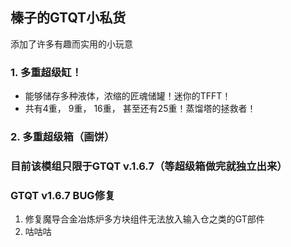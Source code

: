 ## 榛子的GTQT小私货
添加了许多有趣而实用的小玩意

### 1. 多重超级缸！
- 能够储存多种液体，浓缩的匠魂储罐！迷你的TFFT！
- 共有4重， 9重， 16重， 甚至还有25重！蒸馏塔的拯救者！
### 2. 多重超级箱（画饼）

### 目前该模组只限于GTQT v.1.6.7（等超级箱做完就独立出来）

### GTQT v1.6.7 BUG修复

1. 修复魔导合金冶炼炉多方块组件无法放入输入仓之类的GT部件
2. 咕咕咕
